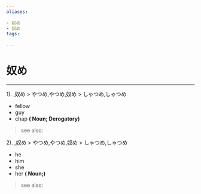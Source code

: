 ```yaml
---
aliases:
    
- 奴め
- 奴め
tags:
    
---
```


# 奴め
---
1).
,奴め > やつめ,やつめ,奴め > しゃつめ,しゃつめ

- fellow
- guy
- chap
**( Noun; Derogatory)**
> see also: 
            
2).
,奴め > やつめ,やつめ,奴め > しゃつめ,しゃつめ

- he
- him
- she
- her
**( Noun;)**
> see also: 
            